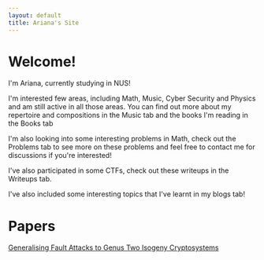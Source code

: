 ```yaml
---
layout: default
title: Ariana's Site
---
```


# Welcome!

I'm Ariana, currently studying in NUS!

I'm interested few areas, including Math, Music, Cyber Security and Physics and am still active in all those areas. You can find out more about my repertoire and compositions in the Music tab and the books I'm reading in the Books tab

I'm also looking into some interesting problems in Math, check out the Problems tab to see more on these problems and feel free to contact me for discussions if you're interested!

I've also participated in some CTFs, check out these writeups in the Writeups tab.

I've also included some interesting topics that I've learnt in my blogs tab!

# Papers

[Generalising Fault Attacks to Genus Two Isogeny Cryptosystems](https://eprint.iacr.org/2022/196)
